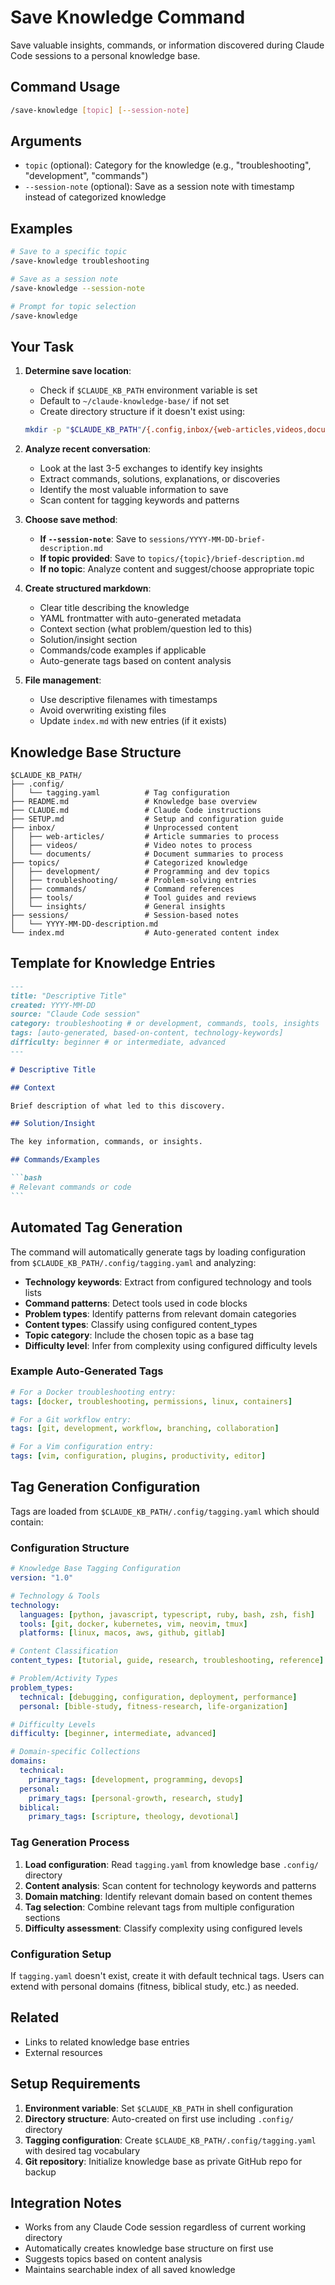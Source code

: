 # Save Knowledge Command

Save valuable insights, commands, or information discovered during Claude Code
sessions to a personal knowledge base.

## Command Usage

```bash
/save-knowledge [topic] [--session-note]
```

## Arguments

- `topic` (optional): Category for the knowledge (e.g., "troubleshooting",
  "development", "commands")
- `--session-note` (optional): Save as a session note with timestamp instead
  of categorized knowledge

## Examples

```bash
# Save to a specific topic
/save-knowledge troubleshooting

# Save as a session note
/save-knowledge --session-note

# Prompt for topic selection
/save-knowledge
```

## Your Task

1. **Determine save location**:
   - Check if `$CLAUDE_KB_PATH` environment variable is set
   - Default to `~/claude-knowledge-base/` if not set
   - Create directory structure if it doesn't exist using:

   ```bash
   mkdir -p "$CLAUDE_KB_PATH"/{.config,inbox/{web-articles,videos,documents},topics/{development,troubleshooting,commands,tools,insights},sessions}
   ```

2. **Analyze recent conversation**:
   - Look at the last 3-5 exchanges to identify key insights
   - Extract commands, solutions, explanations, or discoveries
   - Identify the most valuable information to save
   - Scan content for tagging keywords and patterns

3. **Choose save method**:
   - **If `--session-note`**: Save to `sessions/YYYY-MM-DD-brief-description.md`
   - **If topic provided**: Save to `topics/{topic}/brief-description.md`
   - **If no topic**: Analyze content and suggest/choose appropriate topic

4. **Create structured markdown**:
   - Clear title describing the knowledge
   - YAML frontmatter with auto-generated metadata
   - Context section (what problem/question led to this)
   - Solution/insight section
   - Commands/code examples if applicable
   - Auto-generate tags based on content analysis

5. **File management**:
   - Use descriptive filenames with timestamps
   - Avoid overwriting existing files
   - Update `index.md` with new entries (if it exists)

## Knowledge Base Structure

```text
$CLAUDE_KB_PATH/
├── .config/
│   └── tagging.yaml          # Tag configuration
├── README.md                 # Knowledge base overview
├── CLAUDE.md                 # Claude Code instructions
├── SETUP.md                  # Setup and configuration guide
├── inbox/                    # Unprocessed content
│   ├── web-articles/         # Article summaries to process
│   ├── videos/               # Video notes to process
│   └── documents/            # Document summaries to process
├── topics/                   # Categorized knowledge
│   ├── development/          # Programming and dev topics
│   ├── troubleshooting/      # Problem-solving entries
│   ├── commands/             # Command references
│   ├── tools/                # Tool guides and reviews
│   └── insights/             # General insights
├── sessions/                 # Session-based notes
│   └── YYYY-MM-DD-description.md
└── index.md                  # Auto-generated content index
```

## Template for Knowledge Entries

````markdown
---
title: "Descriptive Title"
created: YYYY-MM-DD
source: "Claude Code session"
category: troubleshooting # or development, commands, tools, insights
tags: [auto-generated, based-on-content, technology-keywords]
difficulty: beginner # or intermediate, advanced
---

# Descriptive Title

## Context

Brief description of what led to this discovery.

## Solution/Insight

The key information, commands, or insights.

## Commands/Examples

```bash
# Relevant commands or code
```
````

## Automated Tag Generation

The command will automatically generate tags by loading configuration from `$CLAUDE_KB_PATH/.config/tagging.yaml` and analyzing:

- **Technology keywords**: Extract from configured technology and tools lists
- **Command patterns**: Detect tools used in code blocks
- **Problem types**: Identify patterns from relevant domain categories
- **Content types**: Classify using configured content_types
- **Topic category**: Include the chosen topic as a base tag
- **Difficulty level**: Infer from complexity using configured difficulty levels

### Example Auto-Generated Tags

```yaml
# For a Docker troubleshooting entry:
tags: [docker, troubleshooting, permissions, linux, containers]

# For a Git workflow entry:
tags: [git, development, workflow, branching, collaboration]

# For a Vim configuration entry:
tags: [vim, configuration, plugins, productivity, editor]
```

## Tag Generation Configuration

Tags are loaded from `$CLAUDE_KB_PATH/.config/tagging.yaml` which should contain:

### Configuration Structure

```yaml
# Knowledge Base Tagging Configuration
version: "1.0"

# Technology & Tools
technology:
  languages: [python, javascript, typescript, ruby, bash, zsh, fish]
  tools: [git, docker, kubernetes, vim, neovim, tmux]
  platforms: [linux, macos, aws, github, gitlab]

# Content Classification
content_types: [tutorial, guide, research, troubleshooting, reference]

# Problem/Activity Types
problem_types:
  technical: [debugging, configuration, deployment, performance]
  personal: [bible-study, fitness-research, life-organization]

# Difficulty Levels
difficulty: [beginner, intermediate, advanced]

# Domain-specific Collections
domains:
  technical:
    primary_tags: [development, programming, devops]
  personal:
    primary_tags: [personal-growth, research, study]
  biblical:
    primary_tags: [scripture, theology, devotional]
```

### Tag Generation Process

1. **Load configuration**: Read `tagging.yaml` from knowledge base `.config/` directory
2. **Content analysis**: Scan content for technology keywords and patterns
3. **Domain matching**: Identify relevant domain based on content themes
4. **Tag selection**: Combine relevant tags from multiple configuration sections
5. **Difficulty assessment**: Classify complexity using configured levels

### Configuration Setup

If `tagging.yaml` doesn't exist, create it with default technical tags. Users can extend with personal domains (fitness, biblical study, etc.) as needed.

## Related

- Links to related knowledge base entries
- External resources

## Setup Requirements

1. **Environment variable**: Set `$CLAUDE_KB_PATH` in shell configuration
2. **Directory structure**: Auto-created on first use including `.config/` directory
3. **Tagging configuration**: Create `$CLAUDE_KB_PATH/.config/tagging.yaml` with desired tag vocabulary
4. **Git repository**: Initialize knowledge base as private GitHub repo for backup

## Integration Notes

- Works from any Claude Code session regardless of current working directory
- Automatically creates knowledge base structure on first use
- Suggests topics based on content analysis
- Maintains searchable index of all saved knowledge
